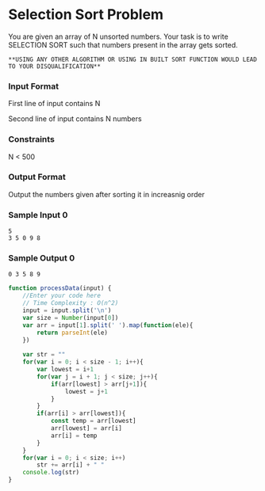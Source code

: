 # Selection Sort Problem

You are given an array of N unsorted numbers. Your task is to write SELECTION SORT such that numbers present in the array gets sorted. 

```
**USING ANY OTHER ALGORITHM OR USING IN BUILT SORT FUNCTION WOULD LEAD TO YOUR DISQUALIFICATION**
```

### Input Format

First line of input contains N

Second line of input contains N numbers

### Constraints

N < 500

### Output Format

Output the numbers given after sorting it in increasnig order

### Sample Input 0

```
5
3 5 0 9 8
```

### Sample Output 0
```
0 3 5 8 9
```

```javascript
function processData(input) {
    //Enter your code here
    // Time Complexity : O(n^2)
    input = input.split('\n')
    var size = Number(input[0])
    var arr = input[1].split(' ').map(function(ele){
        return parseInt(ele)
    })
    
    var str = ""
    for(var i = 0; i < size - 1; i++){
        var lowest = i+1
        for(var j = i + 1; j < size; j++){
            if(arr[lowest] > arr[j+1]){
                lowest = j+1
            }
        }
        if(arr[i] > arr[lowest]){
            const temp = arr[lowest]
            arr[lowest] = arr[i]
            arr[i] = temp
        }
    }
    for(var i = 0; i < size; i++)
        str += arr[i] + " "
    console.log(str)
}    
```


